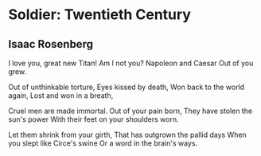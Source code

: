 # Soldier: Twentieth Century
## Isaac Rosenberg
I love you, great new Titan!
Am I not you?
Napoleon and Caesar
Out of you grew.

Out of unthinkable torture,
Eyes kissed by death,
Won back to the world again,
Lost and won in a breath,

Cruel men are made immortal.
Out of your pain born,
They have stolen the sun's power
With their feet on your shoulders worn.

Let them shrink from your girth,
That has outgrown the pallid days
When you slept like Circe's swine
Or a word in the brain's ways.